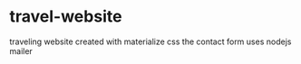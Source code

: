 # travel-website
 traveling website created with materialize css
the contact form uses nodejs mailer 
